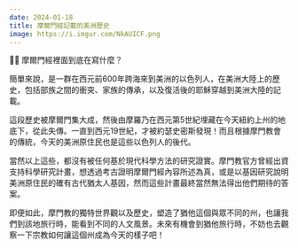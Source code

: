 ```yaml
---
date: 2024-01-18
title: 摩爾門經記載的美洲歷史
image: https://i.imgur.com/NkAUICF.png
---
```

📯📯 摩爾門經裡面到底在寫什麼？

簡單來說，是一群在西元前600年跨海來到美洲的以色列人，在美洲大陸上的歷史，包括部族之間的衝突、家族的傳承，以及復活後的耶穌穿越到美洲大陸的記載。

這段歷史被摩爾門集大成，然後由摩羅乃在西元第5世紀埋藏在今天紐約上州的地底下，從此失傳。一直到西元19世紀，才被約瑟史密斯發現！而且根據摩門教會的傳統，今天的美洲原住民也是這些以色列人的後代。

當然以上這些，都沒有被任何基於現代科學方法的研究證實。摩門教官方曾經出資支持科學研究計畫，想透過考古證明摩爾門經內容所述為真，或是以基因研究說明美洲原住民的確有古代猶太人基因，然而這些計畫最終當然無法得出他們期待的答案。

即便如此，摩門教的獨特世界觀以及歷史，塑造了猶他這個與眾不同的州，也讓我們到該地旅行時，能看到不同的人文風景。未來有機會到猶他旅行時，不妨也去觀察一下宗教如何讓這個州成為今天的樣子吧！